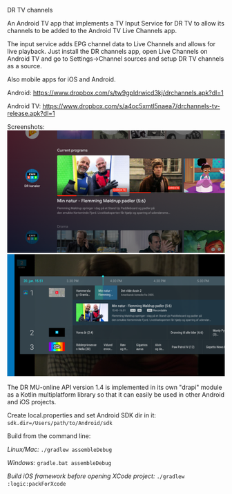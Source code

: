 DR TV channels

An Android TV app that implements a TV Input Service for DR TV to allow its channels to be added to the Android TV Live Channels app.

The input service adds EPG channel data to Live Channels and allows for live playback. Just install the DR channels app, open Live Channels on Android TV and go to Settings->Channel sources and setup DR TV channels as a source.

Also mobile apps for iOS and Android.

Android:
https://www.dropbox.com/s/tw9gpldrwicd3kj/drchannels.apk?dl=1

Android TV:
https://www.dropbox.com/s/a4oc5xmtl5naea7/drchannels-tv-release.apk?dl=1

Screenshots:
![Home screen screenshot](/androidApp/graphics/homescreen.png)
![Live Channels screenshot](/androidApp/graphics/livechannels.png)

The DR MU-online API version 1.4 is implemented in its own "drapi" module as a Kotlin multiplatform library so that it can easily be used in other Android and iOS projects.

Create local.properties and set Android SDK dir in it:
`sdk.dir=/Users/path/to/Android/sdk`

Build from the command line:

_Linux/Mac:_
`./gradlew assembleDebug`

_Windows:_
`gradle.bat assembleDebug`

_Build iOS framework before opening XCode project:_
`./gradlew :logic:packForXcode`
